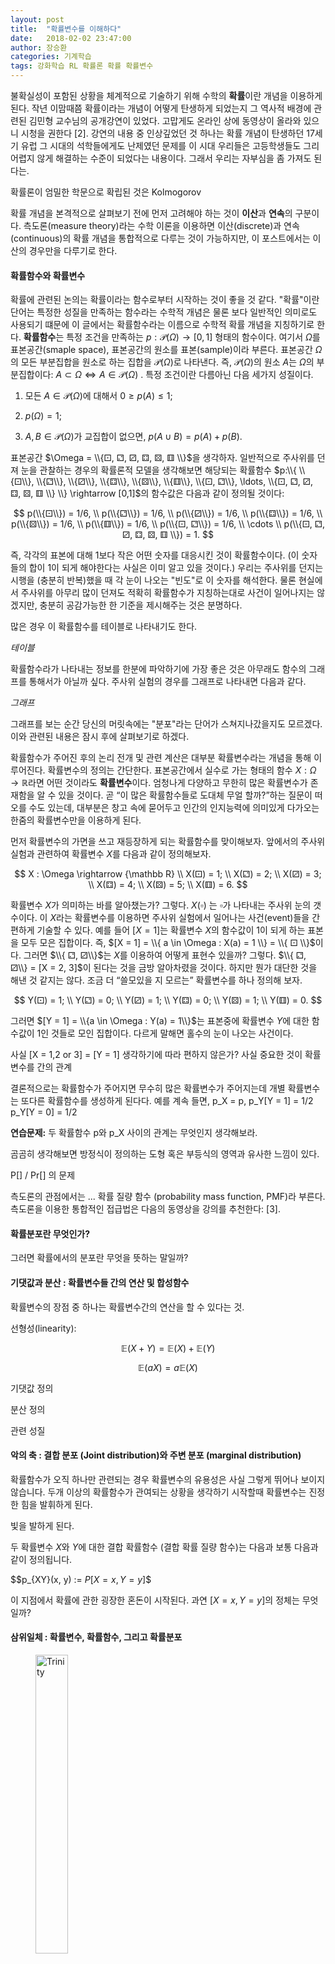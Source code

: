 ```yaml
---
layout: post
title:  "확률변수를 이해하다"
date:   2018-02-02 23:47:00
author: 장승환
categories: 기계학습
tags: 강화학습 RL 확률론 확률 확률변수 
---
```


불확실성이 포함된 상황을 체계적으로 기술하기 위해 수학의 **확률**이란 개념을 이용하게 된다.
작년 이맘때쯤 확률이라는 개념이 어떻게 탄생하게 되었는지 그 역사적 배경에 관련된 김민형 교수님의 공개강연이 있었다. 
고맙게도 온라인 상에 동영상이 올라와 있으니 시청을 권한다 [2].
강연의 내용 중 인상깊었던 것 하나는 확률 개념이 탄생하던 17세기 유럽 그 시대의 석학들에게도 난제였던 문제를
이 시대 우리들은 고등학생들도 그리 어렵지 않게 해결하는 수준이 되었다는 내용이다. 
그래서 우리는 자부심을 좀 가져도 된다는.

확률론이 엄밀한 학문으로 확립된 것은 Kolmogorov


확률 개념을 본격적으로 살펴보기 전에 먼저 고려해야 하는 것이 **이산**과 **연속**의 구분이다.
측도론(measure theory)라는 수학 이론을 이용하면 이산(discrete)과 연속(continuous)의 확률 개념을
통합적으로 다루는 것이 가능하지만, 이 포스트에서는 이산의 경우만을 다루기로 한다.


#### 확률함수와 확률변수

확률에 관련된 논의는 확률이라는 함수로부터 시작하는 것이 좋을 것 같다. "확률"이란 단어는 특정한 성질을 만족하는 함수라는 수학적 개념은 물론 보다 일반적인 의미로도 사용되기 떄문에 이 글에서는 확률함수라는 이름으로 수학적 확률 개념을 지칭하기로 한다.
**확률함수**는 특정 조건을 만족하는 $p: {\mathscr P}(\Omega) \rightarrow [0,1]$ 형태의 함수이다.
여기서 $\Omega$를 표본공간(smaple space), 표본공간의 원소를 표본(sample)이라 부른다.
표본공간 $\Omega$의 모든 부분집합을 원소로 하는 집합을 ${\mathscr P}(\Omega)$로 나타낸다.
즉, ${\mathscr P}(\Omega)$의 원소 $A$는 $\Omega$의 부분집합이다: 
$A \subset \Omega \Leftrightarrow A \in {\mathscr P}(\Omega)$ .
특정 조건이란 다름아닌 다음 세가지 성질이다.
1. 모든 $A \in {\mathscr P}(\Omega)$에 대해서 $0\ge p(A) \le 1$;

2. $p(\Omega) = 1$; 

3. $A, B \in {\mathscr P}(\Omega)$가 교집합이 없으면, $p(A \cup B) = p(A) + p(B)$.

표본공간 $\Omega = \\{⚀, ⚁, ⚂, ⚃, ⚄, ⚅ \\}$을 생각하자. 
일반적으로 주사위를 던져 눈을 관찰하는 경우의 확률론적 모델을 생각해보면 해당되는 확률함수 
$p:\\{ \\{⚀\\}, \\{⚁\\}, \\{⚂\\}, \\{⚃\\}, \\{⚄\\}, \\{⚅\\}, \\{⚀, ⚁\\}, \ldots, \\{⚀, ⚁, ⚂, ⚃, ⚄, ⚅ \\} \\} \rightarrow [0,1]$의 함수값은 다음과 같이 정의될 것이다:
 
$$
p(\\{⚀\\}) = 1/6,  \\
p(\\{⚁\\}) = 1/6,  \\
p(\\{⚂\\}) = 1/6,  \\
p(\\{⚃\\}) = 1/6,  \\
p(\\{⚄\\}) = 1/6,  \\
p(\\{⚅\\}) = 1/6,  \\
p(\\{⚀, ⚁\\}) = 1/6,  \\
\cdots \\
p(\\{⚀, ⚁, ⚂, ⚃, ⚄, ⚅ \\}) = 1.
$$

즉, 각각의 표본에 대해 $1$보다 작은 어떤 숫자를 대응시킨 것이 확률함수이다.
(이 숫자들의 합이 $1$이 되게 해야한다는 사실은 이미 알고 있을 것이다.)
우리는 주사위를 던지는 시행을 (충분히 반복)했을 때 각 눈이 나오는 "빈도"로 이 숫자를 해석한다.
물론 현실에서 주사위를 아무리 많이 던져도 적확히 확률함수가 지칭하는대로 사건이 일어나지는 않겠지만, 
충분히 공감가능한 한 기준을 제시해주는 것은 분명하다.

많은 경우 이 확률함수를 테이블로 나타내기도 한다.

*테이블*

확률함수라가 나타내는 정보를 한분에 파악하기에 가장 좋은 것은 아무래도 함수의 그래프를 통해서가 아닐까 싶다.
주사위 실험의 경우를 그래프로 나타내면 다음과 같다.

*그래프*

그래프를 보는 순간 당신의 머릿속에는 "분포"라는 단어가 스쳐지나갔을지도 모르겠다.
이와 관련된 내용은 잠시 후에 살펴보기로 하겠다.

확률함수가 주어진 후의 논리 전개 및 관련 계산은 대부분 확률변수라는 개념을 통해 이루어진다. 확률변수의 정의는 간단한다. 표본공간에서 실수로 가는 형태의 함수 $X: \Omega \rightarrow {\mathbb R}$라면 어떤 것이라도 **확률변수**이다. 엄청나게 다양하고 무한히 많은 확률변수가 존재함을 알 수 있을 것이다. 곧 “이 많은 확률함수들로 도대체 무얼 할까?”하는 질문이 떠오를 수도 있는데, 대부분은 창고 속에 묻어두고 인간의 인지능력에 의미있게 다가오는 한줌의 확률변수만을 이용하게 된다. 

먼저 확률변수의 가면을 쓰고 재등장하게 되는 확률함수를 맞이해보자. 앞에서의 주사위 실험과 관련하여 확률변수 $X$를 다음과 같이 정의해보자. 

$$
X : \Omega \rightarrow {\mathbb R} \\
X(⚀) = 1; \\
X(⚁) = 2; \\
X(⚂) = 3; \\
X(⚃) = 4; \\
X(⚄) = 5; \\
X(⚅) = 6.
$$

확률변수 $X$가 의미하는 바를 알아챘는가? 그렇다. $X(\square)$ 는 $\square$가 나타내는 주사위 눈의 갯수이다. 이 $X$라는 확률변수를 이용하면 주사위 실험에서 일어나는 사건(event)들을 간편하게 기술할 수 있다. 예를 들어 $[X = 1]$는 확률변수 $X$의 함수값이 1이 되게 하는 표본을 모두 모은 집합이다.
즉, $[X = 1] = \\{ a \in \Omega : X(a) = 1 \\} = \\{ ⚀ \\}$이다. 
그러면 $\\{ ⚁, ⚂\\}$는 $X$를 이용하여 어떻게 표현수 있을까?
그렇다. $\\{ ⚁, ⚂\\} = [X = 2, 3]$이 된다는 것을 금방 알아차렸을 것이다. 하지만 뭔가 대단한 것을 해낸 것 같지는 않다. 
조금 더 “쓸모있을 지 모르는” 확률변수를 하나 정의해 보자. 

$$
Y(⚀) = 1; \\
Y(⚁) = 0; \\
Y(⚂) = 1; \\
Y(⚃) = 0; \\
Y(⚄) = 1; \\
Y(⚅) = 0.
$$

그러면 $[Y = 1] = \\{a \in \Omega : Y(a) = 1\\}$는 표본중에 확률변수 $Y$에 대한 함수값이 1인 것들로 모인 집합이다. 다르게 말해면 홀수의 눈이 나오는 사건이다. 

사실 [X = 1,2 or 3] = [Y = 1]
생각하기에 따라 편하지 않은가?
사실 중요한 것이 확률변수를 간의 관계

결론적으로는 확률함수가 주어지면 무수히 많은 확률변수가 주어지는데 개별 확률변수는 또다른 확률함수를 생성하게 된다다. 예를 계속 들면, 
p_X = p, 
p_Y[Y = 1] = 1/2
p_Y[Y = 0] = 1/2

**연습문제:** 두 확률함수 p와 p_X 사이의 관계는 무엇인지 생각해보라.


곰곰히 생각해보면 방정식이 정의하는 도형 혹은 부등식의 영역과 유사한 느낌이 있다.


P[] / Pr[] 의 문제


측도론의 관점에서는 ... 확률 질량 함수 (probability mass function, PMF)라 부른다.
측도론을 이용한 통합적인 접급법은 다음의 동영상을 강의를 추천한다: [3].


#### 확률분포란 무엇인가?

그러면 확률에서의 분포란 무엇을 뜻하는 말일까? 





#### 기댓값과 분산 : 확률변수들 간의 연산 및 합성함수

확률변수의 장점 중 하나는 확률변수간의 연산을 할 수 있다는 것. 

선형성(linearity):

$${\mathbb E}(X + Y) = {\mathbb E}(X) + {\mathbb E}(Y)$$

$${\mathbb E}(aX) = a{\mathbb E}(X)$$

기댓값 정의

분산 정의

관련 성질


#### 악의 축 : 결합 분포 (Joint distribution)와 주변 분포 (marginal distribution)

확률함수가 오직 하나만 관련되는 경우 확률변수의 유용성은 사실 그렇게 뛰어나 보이지 않습니다. 두개 이상의 확률함수가 관여되는 상황을 생각하기 시작할때 확률변수는 진정한 힘을 발휘하게 된다. 

빛을 발하게 된다. 

두 확률변수 $X$와 $Y$에 대한 결합 확률함수 (결합 확률 질량 함수)는 다음과 보통 다음과 같이 정의됩니다.

$$p_{XY}(x, y) := $P[X=x, Y=y]$$

이 지점에서 확률에 관한 굉장한 혼돈이 시작된다. 과연 $[X=x, Y=y]$의 정체는 무엇일까?



#### 삼위일체 : 확률변수, 확률함수, 그리고 확률분포

<figure>
<img src="/assets/pics/rvariable/trinity.jpg" alt="Trinity" style="width: 35%; height: 35%">
<figcaption>Trinity (사진 출처: <a href="https://en.wikipedia.org/wiki/Trinity_(The_Matrix)">Wikipedia</a>)
</figcaption>
</figure>

확률이야말로 다양하고 상대적으로 통일되지 못한 표기법으로 불필요한 혼란을 많이 읽으키는 주제이다.
이문제를 잘 피해가면서 수식이 나타내는 핵심을 빠르게 이해하기 위한 한가지 방편은 다음 세가지가 사실은 한가지 존재에 대한 다른 표현에 지나지 않는다는 것을 인식하는 것이다:
- 확률분포
- 확률함수 $p$
- 확률변수 $X$

이 세가지 개념이 어떻게 연결되어 있는지 살펴보자. 
먼저, 확률분포를 주기 위해서는 보통 확률함수를 알려주면 된다. 
예를들어 주사위를 던져 눈의 갯수를 확인하는 실험을 모델링하는 확률분포에 대한 정보는 앞에서 보았던 함수 
$p:\\{ ⚀, ⚁, ⚂, ⚃, ⚄, ⚅ \\} \rightarrow [0,1]$, \\
$$
p(⚀) = 1/6;  \\
p(⚁) = 1/6;  \\
p(⚂) = 1/6;  \\
p(⚃) = 1/6;  \\
p(⚄) = 1/6;  \\
p(⚅) = 1/6.  \\
$$
를 알려주는 것으로 충분하다.
이렇게 주어진 확률함수 $p$에 대해 가장 자연스럽게 생각할 수 있은 확률변수 $X$를 다음과 같이 정의했었다:
$$X:\\{ ⚀, ⚁, ⚂, ⚃, ⚄, ⚅ \\} \rightarrow {\mathbb R}\\$$
$$
X(⚀) = 1; \\
X(⚁) = 2; \\
X(⚂) = 3; \\
X(⚃) = 4; \\
X(⚄) = 5; \\
X(⚅) = 6.
$$
그런데 확률변수 $X$는 다음과 같은 확률함수 $p_X$를 정의한다:
$p_X:\\{ 1, 2, 3, 4, 5, 6 \\} \rightarrow [0,1]$, 
$$
p_X(1) = 1/6;  \\
p_X(2) = 1/6;  \\
p_X(3) = 1/6;  \\
p_X(4) = 1/6;  \\
p_X(5) = 1/6;  \\
p_X(6) = 1/6.  \\
$$
자 어떤가, 두 확률함수 $p$와 $p_X$는 어떤 관계를 가지는가? 잠시만 들여다 보면 두 확률함수는 본질적으로 같다는 것을 알 수 있을 것이다.
단지 주사위 눈 그림 대신 그에 해당하는 숫자로 표현을 바꿨을 뿐이다.
사실 처음부터 $p$라는 함수를 

$$p:\{ 1, 2, 3, 4, 5, 6 \} \rightarrow [0,1]$$  
$$
p(1) = 1/6;  \\
p(2) = 1/6;  \\
p(3) = 1/6;  \\
p(4) = 1/6;  \\
p(5) = 1/6;  \\
p(6) = 1/6.  \\
$$
로 정의했었다면 정확이 $p = p_X$가 된다. 
실제로 그렇게 되는지 확인해보는 것이 이제까지의 논의를 정리하는데 많은 도움이 될 것 같다.

요약해보면,  


#### 확률변수 He is the one.



#### 연속의 경우

-> 다음 포스트??

#### 참고자료

[1] A. Shirayaev (translator: D. Chibisov), *Probability- 1*, third edition (2016), Springer.  
[2] 김민형, *확률론의 선과 악: 2. 확률론의 기원* ([네이버티비 동영상](http://tv.naver.com/v/1402550)).  
[3] Mathematical monk, *Probability primer ([유튜브 동영상](https://www.youtube.com/watch?v=Tk4ubu7BlSk&list=PL17567A1A3F5DB5E4)).  
[4] PennStae, Eberly College of Science, STAT 414: Probability theory ([온라인 코스](https://onlinecourses.science.psu.edu/stat414/)).




